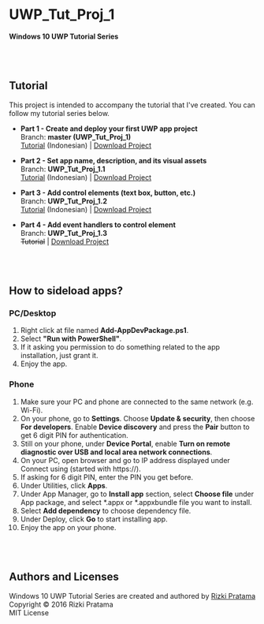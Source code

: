 # UWP_Tut_Proj_1
**Windows 10 UWP Tutorial Series**

<br><br>
Tutorial
-----
This project is intended to accompany the tutorial that I've created. You can follow my tutorial series below.

- **Part 1 - Create and deploy your first UWP app project**<br>
  Branch: **master (UWP_Tut_Proj_1)**<br>
  [Tutorial](http://blog.whoisrizkipratama.net/tutorial-uwp-1-create-deploy-first-windows-10-uwp-app) (Indonesian) | [Download Project](https://github.com/softtama/UWP_Tut_Proj_1/archive/master.zip)

- **Part 2 - Set app name, description, and its visual assets**<br>
  Branch: **UWP_Tut_Proj_1.1**<br>
  [Tutorial](http://blog.whoisrizkipratama.net/tutorial-uwp-2-set-app-name-description-visual-assets/) (Indonesian) | [Download Project](https://github.com/softtama/UWP_Tut_Proj_1/archive/UWP_Tut_Proj_1.1.zip)

- **Part 3 - Add control elements (text box, button, etc.)**<br>
  Branch: **UWP_Tut_Proj_1.2**<br>
  [Tutorial](http://blog.whoisrizkipratama.net/tutorial-uwp-3-add-control-elements/) (Indonesian) | [Download Project](https://github.com/softtama/UWP_Tut_Proj_1/archive/UWP_Tut_Proj_1.2.zip)

- **Part 4 - Add event handlers to control element**<br>
  Branch: **UWP_Tut_Proj_1.3**<br>
  ~~Tutorial~~ | [Download Project](https://github.com/softtama/UWP_Tut_Proj_1/archive/UWP_Tut_Proj_1.3.zip)

<br><br>
How to sideload apps?
-----
### PC/Desktop
1. Right click at file named **Add-AppDevPackage.ps1**.
2. Select **"Run with PowerShell"**.
3. If it asking you permission to do something related to the app installation, just grant it.
4. Enjoy the app.

### Phone
1. Make sure your PC and phone are connected to the same network (e.g. Wi-Fi).
2. On your phone, go to **Settings**. Choose **Update & security**, then choose **For developers**. Enable **Device discovery** and press the **Pair** button to get 6 digit PIN for authentication.
3. Still on your phone, under **Device Portal**, enable **Turn on remote diagnostic over USB and local area network connections**.
4. On your PC, open browser and go to IP address displayed under Connect using (started with https://).
5. If asking for 6 digit PIN, enter the PIN you get before.
6. Under Utilities, click **Apps**.
7. Under App Manager, go to **Install app** section, select **Choose file** under App package, and select *.appx or *.appxbundle file you want to install.
8. Select **Add dependency** to choose dependency file.
9. Under Deploy, click **Go** to start installing app.
10. Enjoy the app on your phone.

<br><br>
Authors and Licenses
-----
Windows 10 UWP Tutorial Series are created and authored by [Rizki Pratama](https://twitter.com/softtama)<br>
Copyright © 2016 Rizki Pratama<br>
MIT License
